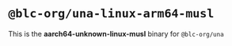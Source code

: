 # `@blc-org/una-linux-arm64-musl`

This is the **aarch64-unknown-linux-musl** binary for `@blc-org/una`
